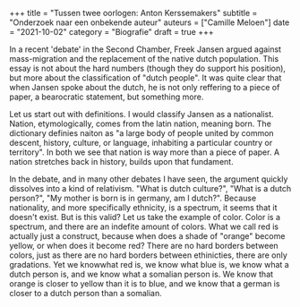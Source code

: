 +++
title    = "Tussen twee oorlogen: Anton Kerssemakers"
subtitle = "Onderzoek naar een onbekende auteur"
auteurs  = ["Camille Meloen"]
date     = "2021-10-02"
category = "Biografie"
draft    = true
+++

In a recent 'debate' in the Second Chamber, Freek Jansen argued against mass-migration and the replacement of the native dutch population. This essay is not about the hard numbers (though they do support his position), but more about the classification of "dutch people". It was quite clear that when Jansen spoke about the dutch, he is not only reffering to a piece of paper, a bearocratic statement, but something more.

Let us start out with definitions. I would classify Jansen as a nationalist. Nation, etymologically, comes from the latin nation, meaning born. The dictionary definies naiton as "a large body of people united by common descent, history, culture, or language, inhabiting a particular country or territory". In both we see that nation is way more than a piece of paper. A nation stretches back in history, builds upon that fundament.

In the debate, and in many other debates I have seen, the argument quickly dissolves into a kind of relativism. "What is dutch culture?", "What is a dutch person?", "My mother is born is in germany, am I dutch?". Because nationality, and more specifically ethnicity, is a spectrum, it seems that it doesn't exist. But is this valid? Let us take the example of color. Color is a spectrum, and there are an indefite amount of colors. What we call red is actually just a construct, because when does a shade of "orange" become yellow, or when does it become red? There are no hard borders between colors, just as there are no hard borders between ethinicties, there are only gradations. Yet we knowwhat red is, we know what blue is, we know what a dutch person is, and we know what a somalian person is. We know that orange is closer to yellow than it is to blue, and we know that a german is closer to a dutch person than a somalian.
